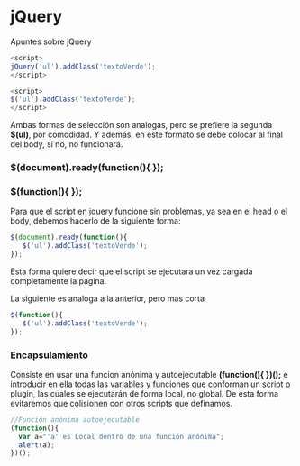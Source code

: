 # jQuery
Apuntes sobre jQuery

```js
<script>
jQuery('ul').addClass('textoVerde');
</script>
```

```js
<script>
$('ul').addClass('textoVerde');
</script>
```
Ambas formas de selecci&oacute;n son analogas, pero se prefiere la segunda **$(ul)**, por comodidad.
Y además, en este formato se debe colocar al final del body, si no, no funcionará.

### $(document).ready(function(){ });
### $(function(){ });
Para que el script en jquery funcione sin problemas, ya sea en el head o el body,
debemos hacerlo de la siguiente forma:
```js
$(document).ready(function(){
   $('ul').addClass('textoVerde');
});
```
Esta forma quiere decir que el script se ejecutara un vez cargada completamente la pagina.

La siguiente es analoga a la anterior, pero mas corta
```js
$(function(){
   $('ul').addClass('textoVerde');
});
```
### Encapsulamiento
Consiste en usar una funcion an&oacute;nima y autoejecutable **(function(){ })();** e introducir en ella todas las variables y funciones que conforman un script o plugin, las cuales se ejecutar&aacute;n de forma local, no global. De esta forma evitaremos que colisionen con otros scripts que definamos. 
```js
//Función anónima autoejecutable
(function(){
  var a="'a' es Local dentro de una función anónima";
  alert(a);
})();
```
